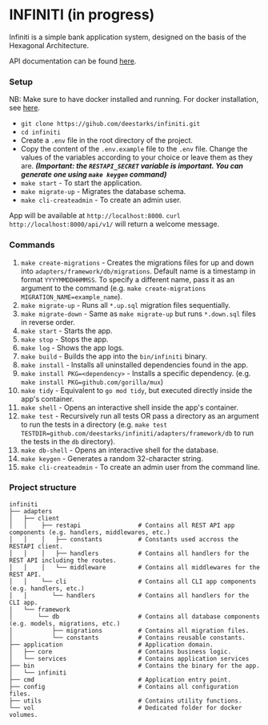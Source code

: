 # INFINITI (in progress)

Infiniti is a simple bank application system, designed on the basis of the Hexagonal Architecture.

API documentation can be found [here](https://documenter.getpostman.com/view/14444131/UVyswvHJ).

### Setup

NB: Make sure to have docker installed and running. For docker installation, see [here](https://docs.docker.com/get-docker/).

- `git clone https://gihub.com/deestarks/infiniti.git`
- `cd infiniti`
- Create a `.env` file in the root directory of the project.
- Copy the content of the `.env.example` file to the `.env` file. Change the values of the variables according to your choice or leave them as they are. ***(Important: the `RESTAPI_SECRET` variable is important. You can generate one using `make keygen` command)***
- `make start` - To start the application.
- `make migrate-up` - Migrates the database schema.
- `make cli-createadmin` - To create an admin user.

App will be available at `http://localhost:8000`. `curl http://localhost:8000/api/v1/` will return a welcome message.


### Commands
1. `make create-migrations` - Creates the migrations files for up and down into `adapters/framework/db/migrations`. Default name is a timestamp in format `YYYYMMDDHHMMSS`. To specify a different name, pass it as an argument to the command (e.g. `make create-migrations MIGRATION_NAME=example_name`).
2. `make migrate-up` - Runs all `*.up.sql` migration files sequentially.
3. `make migrate-down` - Same as `make migrate-up` but runs `*.down.sql` files in reverse order.
4. `make start` - Starts the app.
5. `make stop` - Stops the app.
6. `make log` - Shows the app logs.
7. `make build` - Builds the app into the `bin/infiniti` binary.
8. `make install` - Installs all uninstalled dependencies found in the app.
9. `make install PKG=<dependency>` - Installs a specific dependency. (e.g. `make install PKG=github.com/gorilla/mux`)
10. `make tidy` - Equivalent to `go mod tidy`, but executed directly inside the app's container.
11. `make shell` - Opens an interactive shell inside the app's container.
12. `make test` - Recursively run all tests OR pass a directory as an argument to run the tests in a directory (e.g. `make test TESTDIR=github.com/deestarks/infiniti/adapters/framework/db` to run the tests in the `db` directory).
13. `make db-shell` - Opens an interactive shell for the database.
14. `make keygen` - Generates a random 32-character string.
15. `make cli-createadmin` - To create an admin user from the command line.


### Project structure
```
infiniti
├── adapters
│   ├── client
│   │    ├── restapi                # Contains all REST API app components (e.g. handlers, middlewares, etc.)
│   │    │   ├── constants          # Constants used accross the RESTAPI client.
│   │    │   ├── handlers           # Contains all handlers for the REST API including the routes.
│   │    │   └── middleware         # Contains all middlewares for the REST API.
│   │    └── cli                    # Contains all CLI app components (e.g. handlers, etc.)
│   │       └── handlers            # Contains all handlers for the CLI app.
│   └── framework
│       └── db                      # Contains all database components (e.g. models, migrations, etc.)
│           ├── migrations          # Contains all migration files.
│           └── constants           # Contains reusable constants.
├── application                     # Application domain.
│   ├── core                        # Contains business logic.
│   └── services                    # Contains application services
├── bin                             # Contains the binary for the app.
│   └── infiniti
├── cmd                             # Application entry point.
├── config                          # Contains all configuration files.
├── utils                           # Contains utility functions.
└── vol                             # Dedicated folder for docker volumes.
```